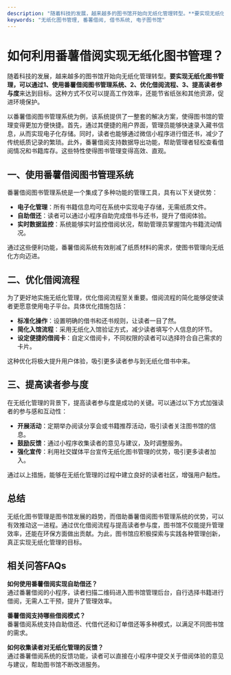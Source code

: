 ```yaml
---
description: "随着科技的发展，越来越多的图书馆开始向无纸化管理转型。**要实现无纸化图书管理，可以通过1、使用番薯借阅图书管理系统、2、优化借阅流程、3、提高读者参与度**来达到目标。这种方式不仅可以提高工作效率，还能节省纸张和其他资源，促进环境保护。"
keywords: "无纸化图书管理, 番薯借阅, 借书系统, 电子图书馆"
---
```

# 如何利用番薯借阅实现无纸化图书管理？

随着科技的发展，越来越多的图书馆开始向无纸化管理转型。**要实现无纸化图书管理，可以通过1、使用番薯借阅图书管理系统、2、优化借阅流程、3、提高读者参与度**来达到目标。这种方式不仅可以提高工作效率，还能节省纸张和其他资源，促进环境保护。

以番薯借阅图书管理系统为例，该系统提供了一整套的解决方案，使得图书馆的管理变得更加方便快捷。首先，通过其便捷的用户界面，管理员能够快速录入藏书信息，从而实现电子化存储。同时，读者也能够通过微信小程序进行借还书，减少了传统纸质记录的繁琐。此外，番薯借阅支持数据导出功能，帮助管理者轻松查看借阅情况和书籍库存。这些特性使得图书管理变得高效、直观。

## 一、使用番薯借阅图书管理系统

番薯借阅图书管理系统是一个集成了多种功能的管理工具，具有以下关键优势：

- **电子化管理**：所有书籍信息均可在系统中实现电子存储，无需纸质文件。
- **自助借还**：读者可以通过小程序自助完成借书与还书，提升了借阅体验。
- **实时数据监控**：系统能够实时监控借阅状况，帮助管理员掌握馆内书籍流动情况。

通过这些便利功能，番薯借阅系统有效削减了纸质材料的需求，使图书管理向无纸化方向迈进。

## 二、优化借阅流程

为了更好地实施无纸化管理，优化借阅流程至关重要。借阅流程的简化能够促使读者更愿意使用电子平台。具体优化措施包括：

- **标准化操作**：设置明确的借书和还书规则，让读者一目了然。
- **简化入馆流程**：采用无纸化入馆验证方式，减少读者填写个人信息的环节。
- **设定便捷的借阅卡**：自定义借阅卡，不同权限的读者可以选择符合自己需求的卡片。

这种优化将极大提升用户体验，吸引更多读者参与到无纸化借书中来。

## 三、提高读者参与度

在无纸化管理的背景下，提高读者参与度是成功的关键。可以通过以下方式加强读者的参与感和互动性：

- **开展活动**：定期举办阅读分享会或书籍推荐活动，吸引读者关注图书馆的信息。
- **鼓励反馈**：通过小程序收集读者的意见与建议，及时调整服务。
- **强化宣传**：利用社交媒体平台宣传无纸化图书管理的优势，吸引更多读者加入。

通过以上措施，能够在无纸化管理的过程中建立良好的读者社区，增强用户黏性。

## 总结

无纸化图书管理是图书馆发展的趋势，而借助番薯借阅图书管理系统的优势，可以有效推动这一进程。通过优化借阅流程与提高读者参与度，图书馆不仅能提升管理效率，还能在环保方面做出贡献。为此，图书馆应积极探索与实践各种管理创新，真正实现无纸化管理的目标。

## 相关问答FAQs

**如何使用番薯借阅实现自助借还？**  
通过番薯借阅的小程序，读者扫描二维码进入图书馆管理后台，自行选择书籍进行借阅，无需人工干预，提升了管理效率。

**番薯借阅支持哪些借阅模式？**  
番薯借阅系统支持自助借还、代借代还和订单借还等多种模式，以满足不同图书馆的需求。

**如何收集读者对无纸化管理的反馈？**  
通过番薯借阅系统的反馈功能，读者可以直接在小程序中提交关于借阅体验的意见与建议，帮助图书馆不断改进服务。
